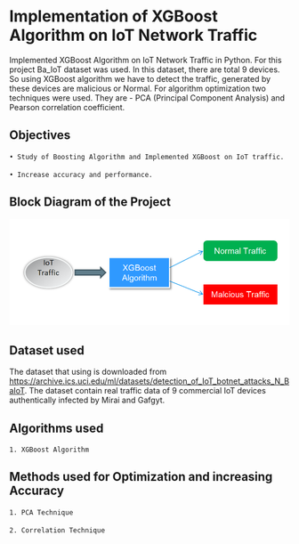 
#  Implementation of XGBoost Algorithm on IoT Network Traffic

Implemented XGBoost Algorithm on IoT Network 
Traffic in Python. For this project Ba_IoT dataset was used.
In this dataset, there are total 9 devices.
So using XGBoost algorithm we have to detect
the traffic, generated by these devices are
malicious or Normal. For algorithm optimization 
two techniques were used. They are - PCA (Principal 
Component Analysis) and Pearson correlation 
coefficient.
## Objectives
    • Study of Boosting Algorithm and Implemented XGBoost on IoT traffic.

    • Increase accuracy and performance.
## Block Diagram of the Project

![App Screenshot](https://github.com/Dhruba6060/XGBoost-Algorithm/blob/master/Block%20Diagram.png?raw=true)


## Dataset used

The dataset that using is downloaded from https://archive.ics.uci.edu/ml/datasets/detection_of_IoT_botnet_attacks_N_BaIoT. The dataset contain real traffic
data of 9 commercial IoT devices authentically infected by Mirai and Gafgyt.
## Algorithms used
    1. XGBoost Algorithm
## Methods used for Optimization and increasing Accuracy 

    1. PCA Technique

    2. Correlation Technique

